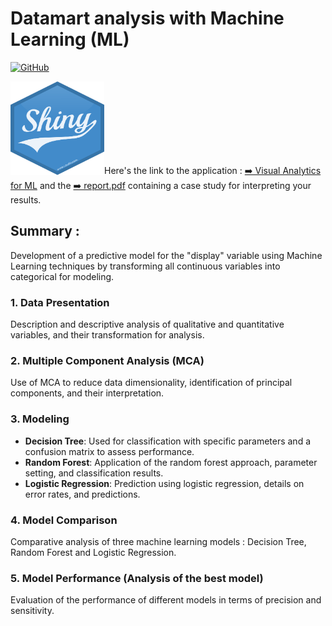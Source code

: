 # Datamart analysis with Machine Learning (ML)
[![GitHub](https://img.shields.io/badge/GitHub-repository-informational?style=flat&logo=github&logoColor=white&color=blue)](https://github.com/smdlabtech/cy_ranaviz_ml_with_shiny)

<p align="left"> 
    <img width="150" height="150" src="assets/img/logo_shiny.png" align="left"></img>
</p>
<br><br><br><br><br><br><br>

Here's the link to the application : [➡️ Visual Analytics for ML]( https://smd-lab-tech.shinyapps.io/Shiny_Dataviz/) and the [➡️ report.pdf](/_docs/rprt_ana_donnee_avancees_22-1.pdf) containing a case study for interpreting your results.  


## Summary :
Development of a predictive model for the "display" variable using Machine Learning techniques by transforming all continuous variables into categorical for modeling.

### 1. Data Presentation
Description and descriptive analysis of qualitative and quantitative variables, and their transformation for analysis.

### 2. Multiple Component Analysis (MCA)
Use of MCA to reduce data dimensionality, identification of principal components, and their interpretation.

### 3. Modeling
- **Decision Tree**: Used for classification with specific parameters and a confusion matrix to assess performance.
- **Random Forest**: Application of the random forest approach, parameter setting, and classification results.
- **Logistic Regression**: Prediction using logistic regression, details on error rates, and predictions.

### 4. Model Comparison
Comparative analysis of three machine learning models : Decision Tree, Random Forest and Logistic Regression.

### 5. Model Performance (Analysis of the best model)
Evaluation of the performance of different models in terms of precision and sensitivity.

